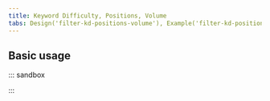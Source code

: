 ```yaml
---
title: Keyword Difficulty, Positions, Volume
tabs: Design('filter-kd-positions-volume'), Example('filter-kd-position-volume-code')
---
```


## Basic usage

::: sandbox

<script lang="tsx">
  export Demo from 'stories/patterns/filters/filter-kd-positions-volume/docs/examples/basic-example.tsx';
</script>

:::
